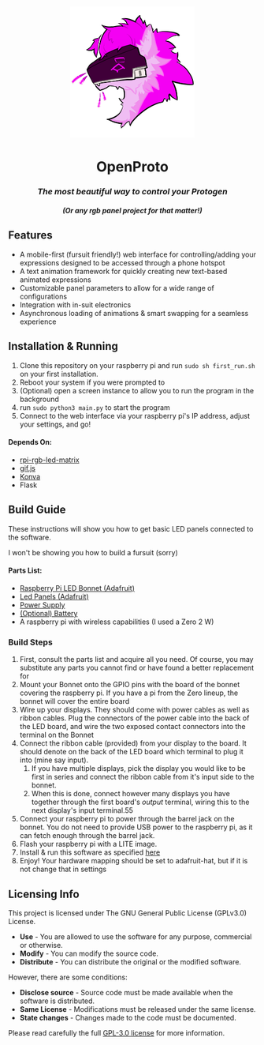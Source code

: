 <p align="center">
<img src="icon.png" width="50%" height="50%">
</p>
<h1 align="center">OpenProto</h1>
<h3 align="center"><i>The most beautiful way to control your Protogen</i></h3>
<h5 align="center">(Or any rgb panel project for that matter!) </h5>


## Features

- A mobile-first (fursuit friendly!) web interface for controlling/adding your expressions designed to be accessed
  through a phone hotspot
- A text animation framework for quickly creating new text-based animated expressions
- Customizable panel parameters to allow for a wide range of configurations
- Integration with in-suit electronics
- Asynchronous loading of animations & smart swapping for a seamless experience

## Installation & Running

1. Clone this repository on your raspberry pi and run `sudo sh first_run.sh` on your first installation.
2. Reboot your system if you were prompted to
3. (Optional) open a screen instance to allow you to run the program in the background
4. run `sudo python3 main.py` to start the program
5. Connect to the web interface via your raspberry pi's IP address, adjust your settings, and go!

#### Depends On:
- [rpi-rgb-led-matrix](https://github.com/hzeller/rpi-rgb-led-matrix)
- [gif.js](https://github.com/jnordberg/gif.js)
- [Konva](https://github.com/konvajs/konva)
- Flask

## Build Guide

These instructions will show you how to get basic LED panels connected to the software.

I won't be showing you how to build a fursuit (sorry)

#### Parts List:

- [Raspberry Pi LED Bonnet (Adafruit)](https://www.adafruit.com/product/3211)
- [Led Panels (Adafruit)](https://www.adafruit.com/product/420)
- [Power Supply](https://www.amazon.com/gp/product/B01D8FM71S/ref=ppx_yo_dt_b_asin_title_o03_s00?ie=UTF8&psc=1)
- [(Optional) Battery](https://www.amazon.com/gp/product/B0713XJBG2/ref=ppx_yo_dt_b_asin_title_o00_s00?ie=UTF8&th=1)
- A raspberry pi with wireless capabilities (I used a Zero 2 W)

### Build Steps

1. First, consult the parts list and acquire all you need. Of course, you may substitute any parts you cannot find or
   have found a better replacement for
2. Mount your Bonnet onto the GPIO pins with the board of the bonnet covering the raspberry pi. If you have a pi from
   the Zero lineup, the bonnet will cover the entire board
3. Wire up your displays. They should come with power cables as well as ribbon cables. Plug the connectors of the power
   cable into the back of the LED board, and wire the two exposed contact connectors into the terminal on the Bonnet
4. Connect the ribbon cable (provided) from your display to the board. It should denote on the back of the LED board
   which terminal to plug it into (mine say input).
   1. If you have multiple displays, pick the display you would like to be first in series and connect the ribbon cable
      from it's input side to the bonnet.
   2. When this is done, connect however many displays you have together through the first board's *output* terminal,
      wiring this to the next display's input terminal.55
5. Connect your raspberry pi to power through the barrel jack on the bonnet. You do not need to provide USB power to the
   raspberry pi, as it can fetch enough through the barrel jack.
6. Flash your raspberry pi with a LITE image.
7. Install & run this software as specified [here](#installation--running)
8. Enjoy! Your hardware mapping should be set to adafruit-hat, but if it is not change that in settings

## Licensing Info

This project is licensed under The GNU General Public License (GPLv3.0) License.

- **Use** - You are allowed to use the software for any purpose, commercial or otherwise.
- **Modify** - You can modify the source code.
- **Distribute** - You can distribute the original or the modified software.

However, there are some conditions:

- **Disclose source** - Source code must be made available when the software is distributed.
- **Same License** - Modifications must be released under the same license.
- **State changes** - Changes made to the code must be documented.

Please read carefully the full [GPL-3.0 license](LICENSE) for more information.
